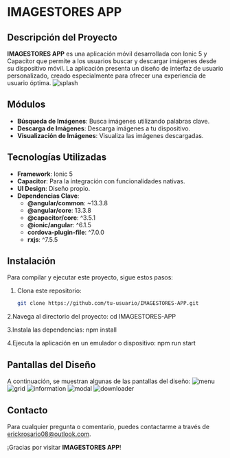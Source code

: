 # IMAGESTORES APP

## Descripción del Proyecto

**IMAGESTORES APP** es una aplicación móvil desarrollada con Ionic 5 y Capacitor que permite a los usuarios buscar y descargar imágenes desde su dispositivo móvil. La aplicación presenta un diseño de interfaz de usuario personalizado, creado especialmente para ofrecer una experiencia de usuario óptima.
![splash](https://github.com/user-attachments/assets/f5fa3536-a3f9-456a-93ae-f43dcfe128b6)

## Módulos

- **Búsqueda de Imágenes**: Busca imágenes utilizando palabras clave.
- **Descarga de Imágenes**: Descarga imágenes a tu dispositivo.
- **Visualización de Imágenes**: Visualiza las imágenes descargadas.

## Tecnologías Utilizadas

- **Framework**: Ionic 5
- **Capacitor**: Para la integración con funcionalidades nativas.
- **UI Design**: Diseño propio.
- **Dependencias Clave**:
  - **@angular/common**: ~13.3.8
  - **@angular/core**: 13.3.8
  - **@capacitor/core**: ^3.5.1
  - **@ionic/angular**: ^6.1.5
  - **cordova-plugin-file**: ^7.0.0
  - **rxjs**: ^7.5.5

## Instalación

Para compilar y ejecutar este proyecto, sigue estos pasos:

1. Clona este repositorio:
   ```bash
   git clone https://github.com/tu-usuario/IMAGESTORES-APP.git

 2.Navega al directorio del proyecto:
  cd IMAGESTORES-APP
  
 3.Instala las dependencias:
  npm install
  
 4.Ejecuta la aplicación en un emulador o dispositivo:
  npm run start

 
## Pantallas del Diseño

A continuación, se muestran algunas de las pantallas del diseño:
![menu](https://github.com/user-attachments/assets/82807600-5da1-43c1-8e20-e72433207905)
![grid](https://github.com/user-attachments/assets/d1a6e8b9-0de8-4f66-81ed-0a2f7b803e6a)
![information](https://github.com/user-attachments/assets/2a9b415a-af31-4e4d-937a-1c82317707e5)
![modal](https://github.com/user-attachments/assets/4fbd7286-885b-48b1-90e4-4e252211671f)
![downloader](https://github.com/user-attachments/assets/a363486d-d8c9-4996-82a9-92db5242c124)


## Contacto

Para cualquier pregunta o comentario, puedes contactarme a través de erickrosario08@outlook.com.

¡Gracias por visitar **IMAGESTORES APP**!
